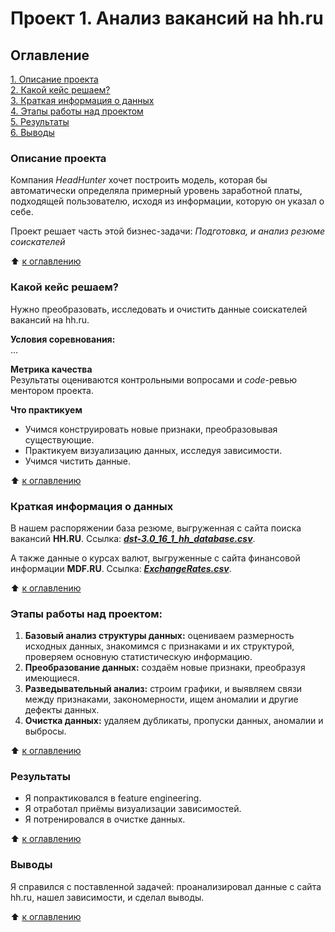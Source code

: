 # Проект 1. Анализ вакансий на hh.ru  
  
## Оглавление  
[1. Описание проекта](https://github.com/SergeyObukhov/sf_data_science/tree/main/projekt_1#описание-проекта)  
[2. Какой кейс решаем?](https://github.com/SergeyObukhov/sf_data_science/tree/main/projekt_1#какой-кейс-решаем)  
[3. Краткая информация о данных](https://github.com/SergeyObukhov/sf_data_science/tree/main/projekt_1#краткая-информация-о-данных)  
[4. Этапы работы над проектом](https://github.com/SergeyObukhov/sf_data_science/tree/main/projekt_1#этапы-работы-над-проектом)  
[5. Результаты](https://github.com/SergeyObukhov/sf_data_science/tree/main/projekt_1#результаты)  
[6. Выводы](https://github.com/SergeyObukhov/sf_data_science/tree/main/projekt_1#выводы)  
  
### Описание проекта  
Компания *HeadHunter* хочет построить модель, которая бы автоматически определяла примерный уровень заработной платы, подходящей пользователю, исходя из информации, которую он указал о себе.

Проект решает часть этой бизнес-задачи: *Подготовка, и анализ резюме соискателей*
  
:arrow_up: [к оглавлению](https://github.com/SergeyObukhov/sf_data_science/tree/main/projekt_1#оглавление)  
  
  
### Какой кейс решаем?  
Нужно преобразовать, исследовать и очистить данные соискателей вакансий на hh.ru.  
  
**Условия соревнования:**  
...
  
**Метрика качества**  
Результаты оцениваются контрольными вопросами и *code*-ревью ментором проекта.
  
**Что практикуем**  
- Учимся конструировать новые признаки, преобразовывая существующие.  
- Практикуем визуализацию данных, исследуя зависимости.
- Учимся чистить данные.
  
:arrow_up: [к оглавлению](https://github.com/SergeyObukhov/sf_data_science/tree/main/projekt_1#оглавление)  

### Краткая информация о данных  
В нашем распоряжении база резюме, выгруженная с сайта поиска вакансий **HH.RU**. Ссылка: [***dst-3.0_16_1_hh_database.csv***](https://disk.yandex.ru/d/GByz1zdEB5nRpw).

А также данные о курсах валют, выгруженные с сайта финансовой информации **MDF.RU**. Ссылка: [***ExchangeRates.csv***](https://disk.yandex.ru/d/UU-Ejw8S7fZCog).
  
:arrow_up: [к оглавлению](https://github.com/SergeyObukhov/sf_data_science/tree/main/projekt_1#оглавление)  
  
  
### Этапы работы над проектом:  
1. **Базовый анализ структуры данных:** оцениваем размерность исходных данных, знакомимся с признаками и их структурой, проверяем основную статистическую информацию.
2. **Преобразование данных:** создаём новые признаки, преобразуя имеющиеся.
3. **Разведывательный анализ:** строим графики, и выявляем связи между признаками, закономерности, ищем аномалии и другие дефекты данных.
4. **Очистка данных:** удаляем дубликаты, пропуски данных, аномалии и выбросы.
  
:arrow_up: [к оглавлению](https://github.com/SergeyObukhov/sf_data_science/tree/main/projekt_1#оглавление)  
  
  
### Результаты  
- Я попрактиковался в feature engineering.
- Я отработал приёмы визуализации зависимостей.  
- Я потренировался в очистке данных.
  
:arrow_up: [к оглавлению](https://github.com/SergeyObukhov/sf_data_science/tree/main/projekt_1#оглавление)  
  
  
### Выводы  
Я справился с поставленной задачей:
проанализировал данные с сайта hh.ru, нашел зависимости, и сделал выводы. 
  
:arrow_up: [к оглавлению](https://github.com/SergeyObukhov/sf_data_science/tree/main/projekt_1#оглавление)